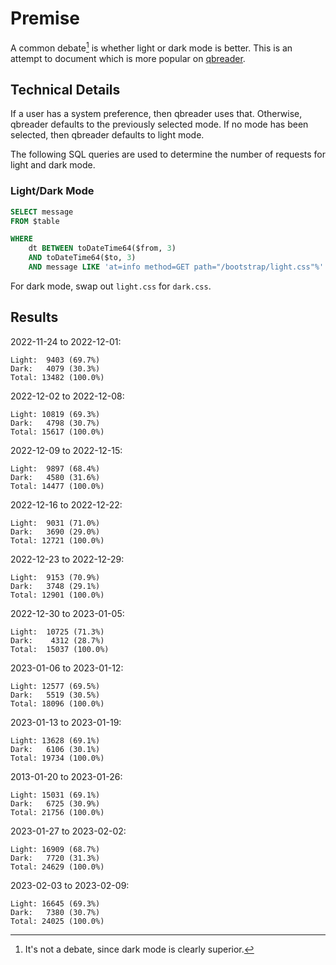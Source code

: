 # Premise

A common debate[^1] is whether light or dark mode is better.
This is an attempt to document which is more popular on [qbreader](https://www.qbreader.org).

## Technical Details

If a user has a system preference, then qbreader uses that.
Otherwise, qbreader defaults to the previously selected mode.
If no mode has been selected, then qbreader defaults to light mode.

The following SQL queries are used to determine the number of requests for light and dark mode.

### Light/Dark Mode

```SQL
SELECT message
FROM $table

WHERE
    dt BETWEEN toDateTime64($from, 3)
    AND toDateTime64($to, 3)
    AND message LIKE 'at=info method=GET path="/bootstrap/light.css"%'
```

For dark mode, swap out `light.css` for `dark.css`.

## Results

2022-11-24 to 2022-12-01:

```
Light:  9403 (69.7%)
Dark:   4079 (30.3%)
Total: 13482 (100.0%)
```

2022-12-02 to 2022-12-08:

```
Light: 10819 (69.3%)
Dark:   4798 (30.7%)
Total: 15617 (100.0%)
```

2022-12-09 to 2022-12-15:

```
Light:  9897 (68.4%)
Dark:   4580 (31.6%)
Total: 14477 (100.0%)
```

2022-12-16 to 2022-12-22:

```
Light:  9031 (71.0%)
Dark:   3690 (29.0%)
Total: 12721 (100.0%)
```

2022-12-23 to 2022-12-29:

```
Light:  9153 (70.9%)
Dark:   3748 (29.1%)
Total: 12901 (100.0%)
```

2022-12-30 to 2023-01-05:

```
Light:  10725 (71.3%)
Dark:    4312 (28.7%)
Total:  15037 (100.0%)
```

2023-01-06 to 2023-01-12:

```
Light: 12577 (69.5%)
Dark:   5519 (30.5%)
Total: 18096 (100.0%)
```

2023-01-13 to 2023-01-19:

```
Light: 13628 (69.1%)
Dark:   6106 (30.1%)
Total: 19734 (100.0%)
```

2013-01-20 to 2023-01-26:

```
Light: 15031 (69.1%)
Dark:   6725 (30.9%)
Total: 21756 (100.0%)
```

2023-01-27 to 2023-02-02:

```
Light: 16909 (68.7%)
Dark:   7720 (31.3%)
Total: 24629 (100.0%)
```

2023-02-03 to 2023-02-09:

```
Light: 16645 (69.3%)
Dark:   7380 (30.7%)
Total: 24025 (100.0%)
```

[^1]: It's not a debate, since dark mode is clearly superior.
